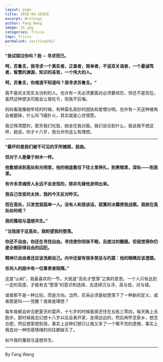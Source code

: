 ```yaml
---
layout: page
title: 2010-04-10旧文
excerpt: Writings
author: Fang Wang
image: 22.jpg
categories: Trivia
tags: Trivia
permalink: /writings01/
---
```


**”我试探过你吗？我 -- 寻求而已。**

**呵，苏鲁支，我寻求一个真实者，正直者，简单者，不说双关语者，一个最诚笃者，智慧的渊源，知识的圣哲，一个伟大的人。**

**呵，苏鲁支，你难道不知道吗？我寻求苏鲁支。“**

我不喜欢太现实太功利的人。也许有一天必须要面对必须要经历，但还不是现在。虽然这种想法可能会让我吃亏，但我不后悔。

妈妈看我像她年轻的时候，有种莫名其妙的固执和爱憎分明。也许有一天这种棱角会被磨掉，什么叫飞蛾扑火，其实就是心甘情愿。

我记得清楚的，那天我们吃饭，她坐在我对面。我们谈论到什么，我说我不想这样，她说，你才十八岁，我允许你这么有理想。

****

**“最坏的是我们被不可见的手所撼摇，屈曲。**

**但对于人是像于树木一样。**

**他愈想进到高处和光明里，他的根底愈往下往土里挣扎，到黑暗里，深处——到恶里。**

**有许多灵魂旁人永远不会发现的，除非先替他发明出来。**

**我自己改变的太快，我的今天反对昨天。**

**而在高处，只发觉我孤单一人。没有人和我谈话，寂寞的冰霜使我战栗。我欲在高处如何呢？**

**我的蔑视与遥想共生。”**

**“当我居于这高处，我盼望我的堕落。**

**你还不自由，你还在寻找自由。寻找使你彻夜不眠，且度过的醒寤。但我觉得你仍是企图获得自由的囚犯。**

**精神已自由者还应该洗刷自己。内中还留有很多禁忌与朽腐：他的眼睛应该澄碧。**

**任何人的路中有一位尊贵者阻障。”**

这是“山树”，我最喜欢的一节。大抵是“高处才堕落”之类的意思。一个人只有达到一定的高度，才能有去“堕落”的意识和选择，去选择沉与浮，高与低，对与错。

或者那不是一种比较，而是方向。当然，尼采必须是给堕落下了一种新的定义，或者那是叫——觉醒？或者是理想？

每年我都会听合肥夏天的雷声，十七岁的时候我家还住在五栋三零四，每天晚上去跑步。那时候我总幻想十八岁以后会离开家，走得远远的，然后再怀念家乡，想念合肥，然后想家想到哭。事实上这种幻想只让我又多了一个嚼不完的遗憾，事实上我连对一种伤感情绪的向往都破灭了。

如今我的蔑视与遥想共生。


****

By Fang Wang
